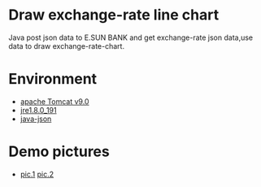 # Draw exchange-rate line chart
Java post json data to E.SUN BANK and get exchange-rate json data,use data to draw exchange-rate-chart.

# Environment
* [apache Tomcat v9.0](https://tomcat.apache.org/download-90.cgi) 
* [jre1.8.0_191](https://www.oracle.com/technetwork/java/javase/downloads/index.html)
* [java-json](http://www.java2s.com/Code/Jar/j/Downloadjavajsonschemajar.htm)

# Demo pictures
* [pic.1](https://imgur.com/cWPkJl8) [pic.2](https://imgur.com/mZQhI4D)
